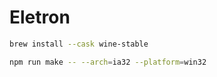 # Eletron

```bash
brew install --cask wine-stable
```

```bash
npm run make -- --arch=ia32 --platform=win32
```
